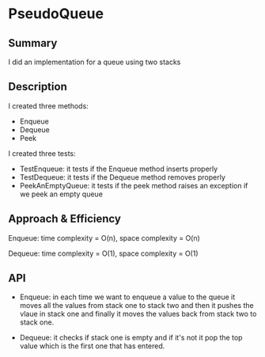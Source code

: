 ﻿# PseudoQueue

## Summary
I did an implementation for a queue using two stacks



## Description

I created three methods:

- Enqueue 
- Dequeue
- Peek

I created three tests:

- TestEnqueue: it tests if the Enqueue method inserts properly 
- TestDequeue: it tests if the Dequeue method removes properly 
- PeekAnEmptyQueue: it tests if the peek method raises an exception if we peek an 
empty queue 

## Approach & Efficiency

Enqueue: time complexity  = O(n),  space complexity = O(n)

Dequeue: time complexity = O(1),  space complexity = O(1)

## API

- Enqueue: in each time we want to enqueue a value to the queue 
it moves all the values from stack one to stack two and then it pushes 
the vlaue in stack one and finally it moves the values back from stack two
to stack one.

- Dequeue: it checks if stack one is empty and if it's not it pop the top value 
which is the first one that has entered.


